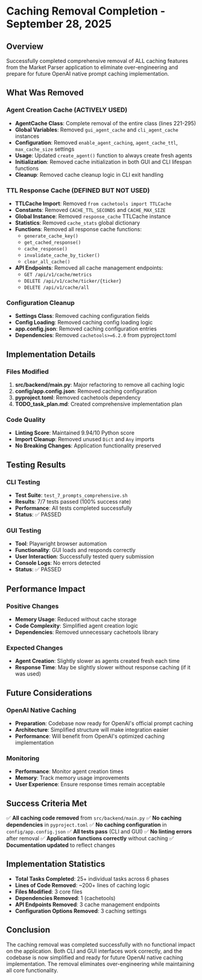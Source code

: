 # Caching Removal Completion - September 28, 2025

## Overview
Successfully completed comprehensive removal of ALL caching features from the Market Parser application to eliminate over-engineering and prepare for future OpenAI native prompt caching implementation.

## What Was Removed

### Agent Creation Cache (ACTIVELY USED)
- **AgentCache Class**: Complete removal of the entire class (lines 221-295)
- **Global Variables**: Removed `gui_agent_cache` and `cli_agent_cache` instances
- **Configuration**: Removed `enable_agent_caching`, `agent_cache_ttl`, `max_cache_size` settings
- **Usage**: Updated `create_agent()` function to always create fresh agents
- **Initialization**: Removed cache initialization in both GUI and CLI lifespan functions
- **Cleanup**: Removed cache cleanup logic in CLI exit handling

### TTL Response Cache (DEFINED BUT NOT USED)
- **TTLCache Import**: Removed `from cachetools import TTLCache`
- **Constants**: Removed `CACHE_TTL_SECONDS` and `CACHE_MAX_SIZE`
- **Global Instance**: Removed `response_cache` TTLCache instance
- **Statistics**: Removed `cache_stats` global dictionary
- **Functions**: Removed all response cache functions:
  - `generate_cache_key()`
  - `get_cached_response()`
  - `cache_response()`
  - `invalidate_cache_by_ticker()`
  - `clear_all_cache()`
- **API Endpoints**: Removed all cache management endpoints:
  - `GET /api/v1/cache/metrics`
  - `DELETE /api/v1/cache/ticker/{ticker}`
  - `DELETE /api/v1/cache/all`

### Configuration Cleanup
- **Settings Class**: Removed caching configuration fields
- **Config Loading**: Removed caching config loading logic
- **app.config.json**: Removed caching configuration entries
- **Dependencies**: Removed `cachetools>=6.2.0` from pyproject.toml

## Implementation Details

### Files Modified
1. **src/backend/main.py**: Major refactoring to remove all caching logic
2. **config/app.config.json**: Removed caching configuration
3. **pyproject.toml**: Removed cachetools dependency
4. **TODO_task_plan.md**: Created comprehensive implementation plan

### Code Quality
- **Linting Score**: Maintained 9.94/10 Python score
- **Import Cleanup**: Removed unused `Dict` and `Any` imports
- **No Breaking Changes**: Application functionality preserved

## Testing Results

### CLI Testing
- **Test Suite**: `test_7_prompts_comprehensive.sh`
- **Results**: 7/7 tests passed (100% success rate)
- **Performance**: All tests completed successfully
- **Status**: ✅ PASSED

### GUI Testing
- **Tool**: Playwright browser automation
- **Functionality**: GUI loads and responds correctly
- **User Interaction**: Successfully tested query submission
- **Console Logs**: No errors detected
- **Status**: ✅ PASSED

## Performance Impact

### Positive Changes
- **Memory Usage**: Reduced without cache storage
- **Code Complexity**: Simplified agent creation logic
- **Dependencies**: Removed unnecessary cachetools library

### Expected Changes
- **Agent Creation**: Slightly slower as agents created fresh each time
- **Response Time**: May be slightly slower without response caching (if it was used)

## Future Considerations

### OpenAI Native Caching
- **Preparation**: Codebase now ready for OpenAI's official prompt caching
- **Architecture**: Simplified structure will make integration easier
- **Performance**: Will benefit from OpenAI's optimized caching implementation

### Monitoring
- **Performance**: Monitor agent creation times
- **Memory**: Track memory usage improvements
- **User Experience**: Ensure response times remain acceptable

## Success Criteria Met

✅ **All caching code removed** from `src/backend/main.py`
✅ **No caching dependencies** in `pyproject.toml`
✅ **No caching configuration** in `config/app.config.json`
✅ **All tests pass** (CLI and GUI)
✅ **No linting errors** after removal
✅ **Application functions correctly** without caching
✅ **Documentation updated** to reflect changes

## Implementation Statistics

- **Total Tasks Completed**: 25+ individual tasks across 6 phases
- **Lines of Code Removed**: ~200+ lines of caching logic
- **Files Modified**: 3 core files
- **Dependencies Removed**: 1 (cachetools)
- **API Endpoints Removed**: 3 cache management endpoints
- **Configuration Options Removed**: 3 caching settings

## Conclusion

The caching removal was completed successfully with no functional impact on the application. Both CLI and GUI interfaces work correctly, and the codebase is now simplified and ready for future OpenAI native caching implementation. The removal eliminates over-engineering while maintaining all core functionality.